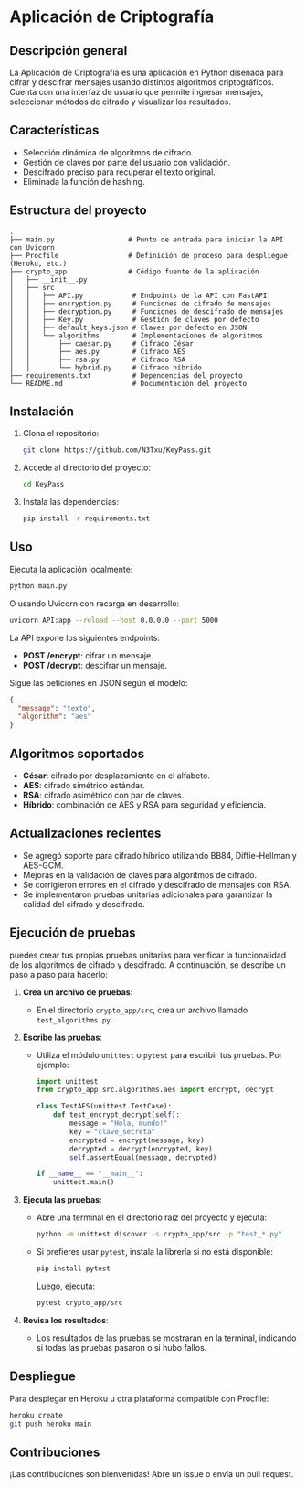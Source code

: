 # Aplicación de Criptografía

## Descripción general

La Aplicación de Criptografía es una aplicación en Python diseñada para cifrar y descifrar mensajes usando distintos algoritmos criptográficos. Cuenta con una interfaz de usuario que permite ingresar mensajes, seleccionar métodos de cifrado y visualizar los resultados.

## Características

- Selección dinámica de algoritmos de cifrado.
- Gestión de claves por parte del usuario con validación.
- Descifrado preciso para recuperar el texto original.
- Eliminada la función de hashing.

## Estructura del proyecto

```plaintext
.
├── main.py                  # Punto de entrada para iniciar la API con Uvicorn
├── Procfile                 # Definición de proceso para despliegue (Heroku, etc.)
├── crypto_app               # Código fuente de la aplicación
│   ├── __init__.py
│   ├── src
│   │   ├── API.py            # Endpoints de la API con FastAPI
│   │   ├── encryption.py     # Funciones de cifrado de mensajes
│   │   ├── decryption.py     # Funciones de descifrado de mensajes
│   │   ├── Key.py            # Gestión de claves por defecto
│   │   ├── default_keys.json # Claves por defecto en JSON
│   │   └── algorithms        # Implementaciones de algoritmos
│   │       ├── caesar.py     # Cifrado César
│   │       ├── aes.py        # Cifrado AES
│   │       ├── rsa.py        # Cifrado RSA
│   │       └── hybrid.py     # Cifrado híbrido
├── requirements.txt          # Dependencias del proyecto
└── README.md                 # Documentación del proyecto
```

## Instalación

1. Clona el repositorio:
   ```bash
   git clone https://github.com/N3Txu/KeyPass.git
   ```
2. Accede al directorio del proyecto:
   ```bash
   cd KeyPass
   ```
3. Instala las dependencias:
   ```bash
   pip install -r requirements.txt
   ```

## Uso

Ejecuta la aplicación localmente:

```bash
python main.py
```

O usando Uvicorn con recarga en desarrollo:

```bash
uvicorn API:app --reload --host 0.0.0.0 --port 5000
```

La API expone los siguientes endpoints:

- **POST /encrypt**: cifrar un mensaje.
- **POST /decrypt**: descifrar un mensaje.

Sigue las peticiones en JSON según el modelo:

```json
{
  "message": "texto",
  "algorithm": "aes"
}
```

## Algoritmos soportados

- **César**: cifrado por desplazamiento en el alfabeto.
- **AES**: cifrado simétrico estándar.
- **RSA**: cifrado asimétrico con par de claves.
- **Híbrido**: combinación de AES y RSA para seguridad y eficiencia.

## Actualizaciones recientes

- Se agregó soporte para cifrado híbrido utilizando BB84, Diffie-Hellman y AES-GCM.
- Mejoras en la validación de claves para algoritmos de cifrado.
- Se corrigieron errores en el cifrado y descifrado de mensajes con RSA.
- Se implementaron pruebas unitarias adicionales para garantizar la calidad del cifrado y descifrado.

## Ejecución de pruebas

puedes crear tus propias pruebas unitarias para verificar la funcionalidad de los algoritmos de cifrado y descifrado. A continuación, se describe un paso a paso para hacerlo:

1. **Crea un archivo de pruebas**:

   - En el directorio `crypto_app/src`, crea un archivo llamado `test_algorithms.py`.

2. **Escribe las pruebas**:

   - Utiliza el módulo `unittest` o `pytest` para escribir tus pruebas. Por ejemplo:

     ```python
     import unittest
     from crypto_app.src.algorithms.aes import encrypt, decrypt

     class TestAES(unittest.TestCase):
         def test_encrypt_decrypt(self):
             message = "Hola, mundo!"
             key = "clave_secreta"
             encrypted = encrypt(message, key)
             decrypted = decrypt(encrypted, key)
             self.assertEqual(message, decrypted)

     if __name__ == "__main__":
         unittest.main()
     ```

3. **Ejecuta las pruebas**:

   - Abre una terminal en el directorio raíz del proyecto y ejecuta:

     ```bash
     python -m unittest discover -s crypto_app/src -p "test_*.py"
     ```

   - Si prefieres usar `pytest`, instala la librería si no está disponible:

     ```bash
     pip install pytest
     ```

     Luego, ejecuta:

     ```bash
     pytest crypto_app/src
     ```

4. **Revisa los resultados**:
   - Los resultados de las pruebas se mostrarán en la terminal, indicando si todas las pruebas pasaron o si hubo fallos.

## Despliegue

Para desplegar en Heroku u otra plataforma compatible con Procfile:

```bash
heroku create
git push heroku main
```

## Contribuciones

¡Las contribuciones son bienvenidas! Abre un issue o envía un pull request.
